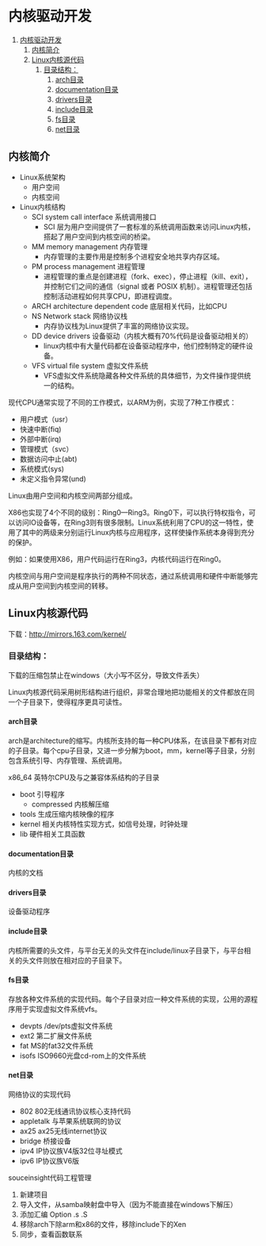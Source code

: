 # 内核驱动开发
<!-- TOC -->

1. [内核驱动开发](#内核驱动开发)
    1. [内核简介](#内核简介)
    2. [Linux内核源代码](#linux内核源代码)
        1. [目录结构：](#目录结构)
            1. [arch目录](#arch目录)
            2. [documentation目录](#documentation目录)
            3. [drivers目录](#drivers目录)
            4. [include目录](#include目录)
            5. [fs目录](#fs目录)
            6. [net目录](#net目录)

<!-- /TOC -->
## 内核简介
- Linux系统架构
    - 用户空间
    - 内核空间
- Linux内核结构
    - SCI system call interface 系统调用接口
        - SCI 层为用户空间提供了一套标准的系统调用函数来访问Linux内核，搭起了用户空间到内核空间的桥梁。
    - MM memory management 内存管理
        - 内存管理的主要作用是控制多个进程安全地共享内存区域。
    - PM process management 进程管理
        - 进程管理的重点是创建进程（fork、exec），停止进程（kill、exit），并控制它们之间的通信（signal 或者 POSIX 机制）。进程管理还包括控制活动进程如何共享CPU，即进程调度。
    - ARCH architecture dependent code 底层相关代码，比如CPU
    - NS Network stack 网络协议栈
        - 内存协议栈为Linux提供了丰富的网络协议实现。
    - DD device drivers 设备驱动（内核大概有70%代码是设备驱动相关的）
        - linux内核中有大量代码都在设备驱动程序中，他们控制特定的硬件设备。
    - VFS virtual file system 虚拟文件系统
        - VFS虚拟文件系统隐藏各种文件系统的具体细节，为文件操作提供统一的结构。

现代CPU通常实现了不同的工作模式，以ARM为例，实现了7种工作模式：
- 用户模式（usr）
- 快速中断(fiq)
- 外部中断(irq)
- 管理模式（svc）
- 数据访问中止(abt)
- 系统模式(sys)
- 未定义指令异常(und)

Linux由用户空间和内核空间两部分组成。

X86也实现了4个不同的级别：Ring0—Ring3。Ring0下，可以执行特权指令，可以访问IO设备等，在Ring3则有很多限制。Linux系统利用了CPU的这一特性，使用了其中的两级来分别运行Linux内核与应用程序，这样使操作系统本身得到充分的保护。

例如：如果使用X86，用户代码运行在Ring3，内核代码运行在Ring0。

内核空间与用户空间是程序执行的两种不同状态，通过系统调用和硬件中断能够完成从用户空间到内核空间的转移。


## Linux内核源代码

下载：http://mirrors.163.com/kernel/

### 目录结构：
下载的压缩包禁止在windows（大小写不区分，导致文件丢失）

Linux内核源代码采用树形结构进行组织，非常合理地把功能相关的文件都放在同一个子目录下，使得程序更具可读性。

#### arch目录
arch是architecture的缩写。内核所支持的每一种CPU体系，在该目录下都有对应的子目录。每个cpu子目录，又进一步分解为boot，mm，kernel等子目录，分别包含系统引导、内存管理、系统调用。

x86_64 英特尔CPU及与之兼容体系结构的子目录
- boot 引导程序
    - compressed 内核解压缩
- tools 生成压缩内核映像的程序
- kernel 相关内核特性实现方式，如信号处理，时钟处理
- lib 硬件相关工具函数

#### documentation目录
内核的文档

#### drivers目录
设备驱动程序

#### include目录

内核所需要的头文件，与平台无关的头文件在include/linux子目录下，与平台相关的头文件则放在相对应的子目录下。

#### fs目录

存放各种文件系统的实现代码。每个子目录对应一种文件系统的实现，公用的源程序用于实现虚拟文件系统vfs。

- devpts  /dev/pts虚拟文件系统
- ext2 第二扩展文件系统
- fat MS的fat32文件系统
- isofs ISO9660光盘cd-rom上的文件系统

#### net目录
网络协议的实现代码
- 802 802无线通讯协议核心支持代码
- appletalk 与苹果系统联网的协议
- ax25 ax25无线internet协议
- bridge 桥接设备
- ipv4 IP协议族V4版32位寻址模式
- ipv6 IP协议族V6版

souceinsight代码工程管理

1. 新建项目
2. 导入文件，从samba映射盘中导入（因为不能直接在windows下解压）
3. 添加汇编 Option .s .S
4. 移除arch下除arm和x86的文件，移除include下的Xen
5. 同步，查看函数联系